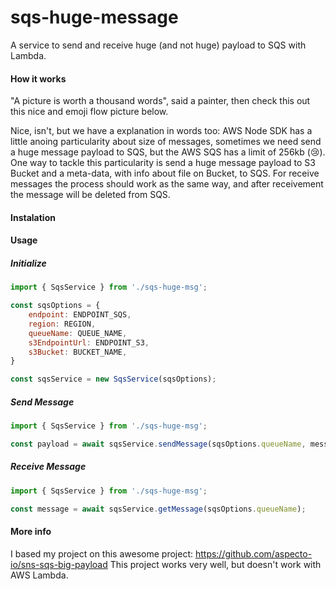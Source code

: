 # sqs-huge-message
A service to send and receive huge (and not huge) payload to SQS with Lambda.

#### How it works

"A picture is worth a thousand words", said a painter, then check this out this nice and emoji flow picture below.


Nice, isn't, but we have a explanation in words too: AWS Node SDK has a little anoing particularity about size of messages, sometimes we need send a huge message payload to SQS, but the AWS SQS has a limit of 256kb (😢). One way to tackle this particularity is send a huge message payload to S3 Bucket and a meta-data, with info about file on Bucket, to SQS. For receive messages the process should work as the same way, and after receivement the message will be deleted from SQS. 


#### Instalation

#### Usage

##### Initialize

```javascript
import { SqsService } from './sqs-huge-msg';

const sqsOptions = {
    endpoint: ENDPOINT_SQS,
    region: REGION,
    queueName: QUEUE_NAME,
    s3EndpointUrl: ENDPOINT_S3,
    s3Bucket: BUCKET_NAME,
}

const sqsService = new SqsService(sqsOptions);
```

##### Send Message

```javascript
import { SqsService } from './sqs-huge-msg';

const payload = await sqsService.sendMessage(sqsOptions.queueName, message);

```

##### Receive Message

```javascript
import { SqsService } from './sqs-huge-msg';

const message = await sqsService.getMessage(sqsOptions.queueName);

```




#### More info

I based my project on this awesome project: https://github.com/aspecto-io/sns-sqs-big-payload
This project works very well, but doesn't work with AWS Lambda.


